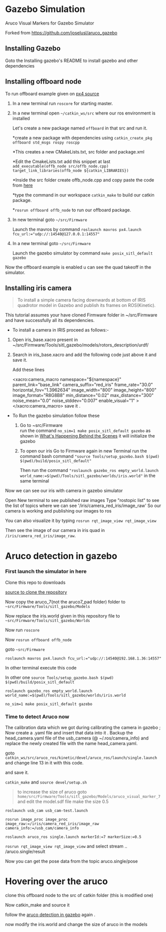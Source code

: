 # Gazebo Simulation
Aruco Visual Markers for Gazebo Simulator

Forked from https://github.com/joselusl/aruco_gazebo

## Installing Gazebo

Goto the Installing gazebo's README to install gazebo and other dependencies

## Installing offboard node

To run offboard example given on [px4 source](https://dev.px4.io/en/ros/mavros_offboard.html)

1. In a new terminal run `roscore` for starting master.

2. In a new terminal open `~/catkin_ws/src` where our ros environment is installed

   Let's create a new package named `offboard` in that src and run it.

   *create a new package with dependencies using `catkin_create_pkg offboard std_msgs rospy roscpp`
   
   *This creates a new CMakeLists.txt, src folder and package.xml
   
   *Edit the CmakeLists.txt add this snippet at last
    `add_executable(offb_node src/offb_node.cpp)`
    `target_link_libraries(offb_node ${catkin_LIBRARIES})`
   
   *Inside the src folder create offb_node.cpp and copy paste the code from [here](https://dev.px4.io/en/ros/mavros_offboard.html)
   
   *type the command in our workspace `catkin_make` to build our catkin package. 
   
   *`rosrun offboard offb_node` to run our offboard package.

3.  In new terminal goto `~/src/Firmware`

    Launch the mavros by command `roslaunch mavros px4.launch fcu_url:="udp://:14540@127.0.0.1:14557"`

4.  In a new terminal goto `~/src/Firmware`
      
     Launch the gazebo simulator by command `make posix_sitl_default gazebo`
    
Now the offboard example is enabled u can see the quad takeoff in the simulator.    


## Installing iris camera

> To install a simple camera facing downwards at bottom of IRIS quadrotor model in Gazebo and publish its frames on ROS(Kinetic).

This tutorial assumes your have cloned Firmware folder in ~/src/Firmware and have successfully all its dependencies.

* To install a camera in IRIS proceed as follows:-

1. Open iris_base.xacro present in ~/src/Firmware/Tools/sitl_gazebo/models/rotors_description/urdf/
1. Search in iris_base.xacro and add the following code just above it and save it.

   Add these lines
   
   <xacro:camera_macro
        namespace="${namespace}"
        parent_link="base_link"
        camera_suffix="red_iris"
        frame_rate="30.0"
        horizontal_fov="1.3962634"
        image_width="800"
        image_height="800"
        image_format="R8G8B8"
        min_distance="0.02"
        max_distance="300"
        noise_mean="0.0"
        noise_stddev="0.007"
        enable_visual="1"
        >
        <box size="0.05 0.05 0.05" />
        <origin xyz="0 0 -0.07" rpy="0 1.57079 0"/>
        </xacro:camera_macro> 
   save it .
    
 * To Run the gazebo simulation follow these
     1. Go to ~src/Firmware    
       run the command `no_sim=1 make posix_sitl_default gazebo`
       as shown in [What's Happening Behind the Scenes](https://dev.px4.io/en/simulation/ros_interface.html) it will                initialize the gazebo
       
    1. To open our iris
       Go to Firmware again in new Terminal 
       run the command bash command `"source Tools/setup_gazebo.bash $(pwd) $(pwd)/build/posix_sitl_default"`
       
       Then run the command `"roslaunch gazebo_ros empty_world.launch world_name:=$(pwd)/Tools/sitl_gazebo/worlds/iris.world"` in the same terminal
  
  Now we can see our iris with camera in gazebo simulator
  
  Open New terminal to see published raw images
  Type "rostopic list" to see the list of topics where we can see '/iris/camera_red_iris/image_raw'
  So our camera is working and publishing our images to ros
  
  You can also visualize it by typing `rosrun rqt_image_view rqt_image_view`
  
  Then see the image of our camera in iris quad in `/iris/camera_red_iris/image_raw`.


# Aruco detection in gazebo

### First launch the simulator in here

Clone this repo to downloads

[source to clone the repository](https://github.com/joselusl/aruco_gazebo.git)

Now copy the aruco_7(not the aruco7_pad folder) folder to `~src/Firmware/Tools/sitl_gazebo/Models`

Now replace the iris.world given in this repository file to `~src/Firmware/Tools/sitl_gazebo/Worlds`

Now run `roscore`

Now  `rosrun offboard offb_node`

goto `~src/Firmware`

`roslaunch mavros px4.launch fcu_url:="udp://:14540@192.168.1.36:14557"`

In other terminal execute this code

In other one `source Tools/setup_gazebo.bash $(pwd) $(pwd)/build/posix_sitl_default`

`roslaunch gazebo_ros empty_world.launch world_name:=$(pwd)/Tools/sitl_gazebo/worlds/iris.world`

`no_sim=1 make posix_sitl_default gazebo`

### Time to detect Aruco now

The calibration data which we got during calibrating the camera in gazebo ; Now create a .yaml file and insert that data into it . Backup the head_camera.yaml file of the usb_camera (@ ~/.ros/camera_info) and replace the newly created file with the name head_camera.yaml.

goto `catkin_ws/src/aruco_ros/kinetic/devel/aruco_ros/launch/single.launch` and change line 13
in it with this code. 

<script>
  remap from="/image" to="/image_rect_color"
</script>
and save it.

`catkin_make` and `source devel/setup.sh`

> to increase the size of aruco
> goto `home/src/Firmware/Tools/sitl_gazebo/Models/aruco_visual_marker_7` and edit the model.sdf file make the size 0.5

 `roslaunch usb_cam usb_cam-test.launch`
 
 `rosrun image_proc image_proc image_raw:=/iris/camera_red_iris/image_raw camera_info:=/usb_cam/camera_info`

 `roslaunch aruco_ros single.launch markerId:=7 markerSize:=0.5`

 `rosrun rqt_image_view rqt_image_view` and select stream .. /aruco.single/result

Now you can get the pose data from the topic aruco.single/pose

# Hovering over the aruco

clone this offboard node to the src of catkin folder (this is modified one)

Now catkin_make and source it

follow the [aruco detection in gazebo](https://github.com/AerialRobotics-IITK/gazebo_simulation/blob/master/README.md#aruco-detection-in-gazebo) again .

now modify the iris.world and change the size of aruco in the models
